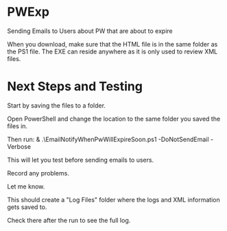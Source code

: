 # PWExp
Sending Emails to Users about PW that are about to expire

When you download, make sure that the HTML file is in the same folder as the PS1 file.
The EXE can reside anywhere as it is only used to review XML files.

# Next Steps and Testing
Start by saving the files to a folder.

Open PowerShell and change the location to the same folder you saved the files in.

Then run:
  & .\EmailNotifyWhenPwWillExpireSoon.ps1 -DoNotSendEmail -Verbose

This will let you test before sending emails to users.

Record any problems.

Let me know.


This should create a "Log Files" folder where the logs and XML information gets saved to.

Check there after the run to see the full log.
  
